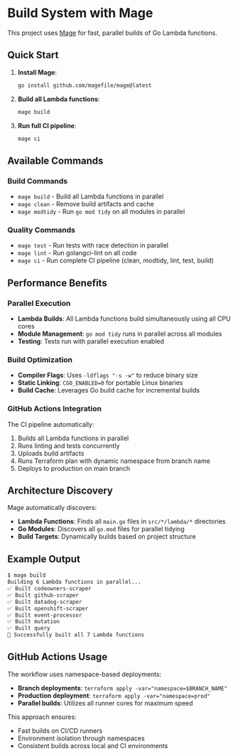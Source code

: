 # Build System with Mage

This project uses [Mage](https://magefile.org/) for fast, parallel builds of Go Lambda functions.

## Quick Start

1. **Install Mage**:
   ```bash
   go install github.com/magefile/mage@latest
   ```

2. **Build all Lambda functions**:
   ```bash
   mage build
   ```

3. **Run full CI pipeline**:
   ```bash
   mage ci
   ```

## Available Commands

### Build Commands
- `mage build` - Build all Lambda functions in parallel
- `mage clean` - Remove build artifacts and cache
- `mage modtidy` - Run `go mod tidy` on all modules in parallel

### Quality Commands
- `mage test` - Run tests with race detection in parallel
- `mage lint` - Run golangci-lint on all code
- `mage ci` - Run complete CI pipeline (clean, modtidy, lint, test, build)

## Performance Benefits

### Parallel Execution
- **Lambda Builds**: All Lambda functions build simultaneously using all CPU cores
- **Module Management**: `go mod tidy` runs in parallel across all modules
- **Testing**: Tests run with parallel execution enabled

### Build Optimization
- **Compiler Flags**: Uses `-ldflags "-s -w"` to reduce binary size
- **Static Linking**: `CGO_ENABLED=0` for portable Linux binaries
- **Build Cache**: Leverages Go build cache for incremental builds

### GitHub Actions Integration
The CI pipeline automatically:
1. Builds all Lambda functions in parallel
2. Runs linting and tests concurrently
3. Uploads build artifacts
4. Runs Terraform plan with dynamic namespace from branch name
5. Deploys to production on main branch

## Architecture Discovery

Mage automatically discovers:
- **Lambda Functions**: Finds all `main.go` files in `src/*/lambda/*` directories
- **Go Modules**: Discovers all `go.mod` files for parallel tidying
- **Build Targets**: Dynamically builds based on project structure

## Example Output

```bash
$ mage build
Building 6 Lambda functions in parallel...
✅ Built codeowners-scraper
✅ Built github-scraper
✅ Built datadog-scraper
✅ Built openshift-scraper
✅ Built event-processor
✅ Built mutation
✅ Built query
🎉 Successfully built all 7 Lambda functions
```

## GitHub Actions Usage

The workflow uses namespace-based deployments:
- **Branch deployments**: `terraform apply -var="namespace=$BRANCH_NAME"`
- **Production deployment**: `terraform apply -var="namespace=prod"`
- **Parallel builds**: Utilizes all runner cores for maximum speed

This approach ensures:
- Fast builds on CI/CD runners
- Environment isolation through namespaces
- Consistent builds across local and CI environments